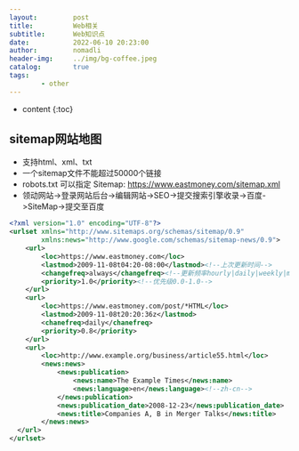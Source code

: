 ```yaml
---
layout:         post
title:          Web相关
subtitle:       Web知识点
date:           2022-06-10 20:23:00
author:         nomadli
header-img:     ../img/bg-coffee.jpeg
catalog:        true
tags:
        - other
---
```


* content
{:toc}

## sitemap网站地图
- 支持html、xml、txt
- 一个sitemap文件不能超过50000个链接
- robots.txt 可以指定 Sitemap: https://www.eastmoney.com/sitemap.xml
- 领动网站->登录网站后台->编辑网站->SEO->提交搜索引擎收录->百度->SiteMap->提交至百度
```xml
<?xml version="1.0" encoding="UTF-8"?>
<urlset xmlns="http://www.sitemaps.org/schemas/sitemap/0.9"
        xmlns:news="http://www.google.com/schemas/sitemap-news/0.9">
    <url>
        <loc>https://www.eastmoney.com</loc>
        <lastmod>2009-11-08t04:20-08:00</lastmod><!--上次更新时间-->
        <changefreq>always</changefreq><!--更新频率hourly|daily|weekly|monthly|yearly|never-->
        <priority>1.0</priority><!--优先级0.0-1.0-->
    </url>
    <url>
        <loc>https://www.eastmoney.com/post/*HTML</loc>
        <lastmod>2009-11-08t20:20:36z</lastmod>
        <chanefreq>daily</chanefreq>
        <priority>0.8</priority>
    </url>
    <url>
        <loc>http://www.example.org/business/article55.html</loc>
        <news:news>
            <news:publication>
                <news:name>The Example Times</news:name>
                <news:language>en</news:language><!--zh-cn-->
            </news:publication>
            <news:publication_date>2008-12-23</news:publication_date>
            <news:title>Companies A, B in Merger Talks</news:title>
        </news:news>
  </url>
</urlset>
```